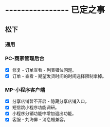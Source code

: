 # ---------------- 已定之事

## 松下
### 通用
### PC-商家管理后台
* [x] 修复 - 订单查看 - 列表错位问题。
* [x] 订单 - 查看 - 期望发货时间的时间选择限制拿掉。
### MP-小程序客户端
* [x] 分享店铺暂不开启 - 隐藏分享店铺入口。
* [x] 短信跳小程序功能调研。
* [x] 小程序分销功能中增加退出功能。
* [x] 客服 - 刘海屏 - 消息框兼容。
